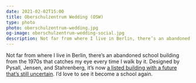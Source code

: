 ```yaml
---
date: 2021-02-02T15:00
title: Oberschulzentrum Wedding (OSW)
type: photo
photo: oberschulzentrum-wedding.jpg
og-image: oberschulzentrum-wedding-social.jpg
description: Not far from where I live in Berlin, there’s an abandoned school building that always catches my eye.
---
```


Not far from where I live in Berlin, there’s an abandoned school building from the 1970s that catches my eye every time I walk by it. Designed by Pysall, Jensen, and Stahrenberg, it’s now [a listed building with a future that’s still uncertain][eflux]. I’d love to see it become a school again.

[eflux]: https://www.e-flux.com/architecture/positions/312700/school-s-on-off/
